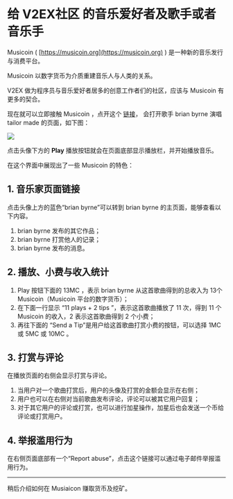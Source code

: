 # 给 V2EX社区 的音乐爱好者及歌手或者音乐手

Musicoin ( [https://musicoin.org](https://musicoin.org) ) 是一种新的音乐发行与消费平台。

Musicoin 以数字货币为介质重建音乐人与人类的关系。

V2EX 做为程序员与音乐爱好者居多的创意工作者们的社区，应该与 Musicoin 有更多的契合。

现在就可以立即接触 Musicoin ，点开这个 [链接](https://musicoin.org/nav/track/0xcf60eca8427105342723556f3cbd42c639b18c72)， 会打开歌手 brian byrne 演唱 tailor made 的页面，如下图：

![](https://github.com/ooof/Project-2017/raw/master/Musicoin/img/jm10.png)

点击头像下方的 **Play** 播放按钮就会在页面底部显示播放栏，并开始播放音乐。

在这个界面中展现出了一些 Musicoin 的特色：

## 1. 音乐家页面链接

点击头像上方的蓝色“brian byrne”可以转到 brian byrne 的主页面，能够查看以下内容。

1. brian byrne 发布的其它作品；
2. brian byrne 打赏他人的记录；
3. brian byrne 发布的消息。

## 2. 播放、小费与收入统计

1. Play 按钮下面的 13MC ，表示 brian byrne 从这首歌曲得到的总收入为 13个 Musicoin（Musicoin 平台的数字货币）；
2. 在下面一行显示 “11 plays + 2 tips ”，表示这首歌曲播放了 11 次，得到 11 个 Musicoin 的收入，2 表示这首歌曲得到 2 个小费；
3. 再往下面的 “Send a Tip”是用户给这首歌曲打赏小费的按钮，可以选择 1MC  或 5MC 或 10MC 。

## 3. 打赏与评论

在播放页面的右侧会显示打赏与评论。

1. 当用户对一个歌曲打赏后，用户的头像及打赏的金额会显示在右侧；
2. 用户也可以在右侧对当前歌曲发布评论，评论可以被其它用户回复；
3. 对于其它用户的评论或打赏，也可以进行加星操作，加星后也会发送一个币给评论或打赏用户。

## 4. 举报滥用行为

在右侧页面底部有一个“Report abuse”，点击这个链接可以通过电子邮件举报滥用行为。

---

稍后介绍如何在 Musiaicon 赚取货币及挖矿。


